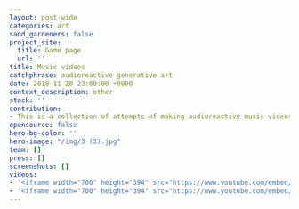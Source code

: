 ```yaml
---
layout: post-wide
categories: art
sand_gardeners: false
project_site:
  title: Game page
  url: ''
title: Music videos
catchphrase: audioreactive generative art
date: 2018-11-20 23:00:00 +0000
context_description: other
stack: ''
contribution:
- This is a collection of attempts of making audioreactive music videos.
opensource: false
hero-bg-color: ''
hero-image: "/img/3 (3).jpg"
team: []
press: []
screenshots: []
videos:
- '<iframe width="700" height="394" src="https://www.youtube.com/embed/pWAvCiVOIPQ" frameborder="0" allow="accelerometer; autoplay; encrypted-media; gyroscope; picture-in-picture" allowfullscreen></iframe>'
- '<iframe width="700" height="394" src="https://www.youtube.com/embed/SRze9QfKWO4" frameborder="0" allow="accelerometer; autoplay; encrypted-media; gyroscope; picture-in-picture" allowfullscreen></iframe>'
---
```

